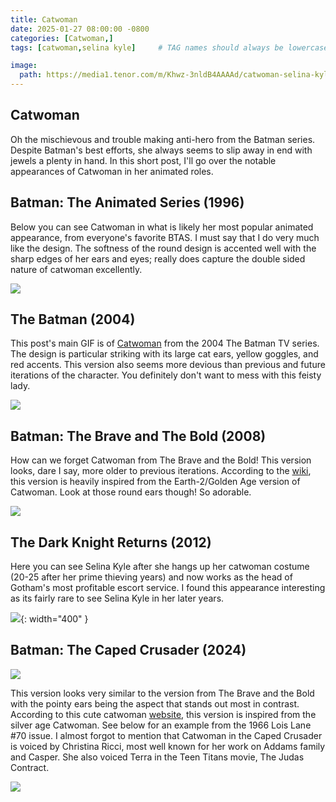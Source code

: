 ```yaml
---
title: Catwoman
date: 2025-01-27 08:00:00 -0800
categories: [Catwoman,]
tags: [catwoman,selina kyle]     # TAG names should always be lowercase

image:
  path: https://media1.tenor.com/m/Khwz-3nldB4AAAAd/catwoman-selina-kyle.gif
---
```


## Catwoman

Oh the mischievous and trouble making anti-hero from the Batman series. Despite Batman's best efforts, she always seems to slip away in end with jewels a plenty in hand. In this short post, I'll go over the notable appearances of Catwoman in her animated roles.

## Batman: The Animated Series (1996)

Below you can see Catwoman in what is likely her most popular animated appearance, from everyone's favorite BTAS. I must say that I do very much like the design. The softness of the round design is accented well with the sharp edges of her ears and eyes; really does capture the double sided nature of catwoman excellently. 

![](https://media1.tenor.com/m/T3_VXmugbOwAAAAC/catwoman-cat.gif)

## The Batman (2004)

This post's main GIF is of [Catwoman](https://batman.fandom.com/wiki/Catwoman_(Matsudaverse)) from the 2004 The Batman TV series. The design is particular striking with its large cat ears, yellow goggles, and red accents. This version also seems more devious than previous and future iterations of the character. You definitely don't want to mess with this feisty lady.

![](https://dccomicsnews.com/wp-content/uploads/2022/03/the-batman-catwoman.jpg)

## Batman: The Brave and The Bold (2008)

How can we forget Catwoman from The Brave and the Bold! This version looks, dare I say, more older to previous iterations. According to the [wiki](https://braveandbold.fandom.com/wiki/Catwoman), this version is heavily inspired from the Earth-2/Golden Age version of Catwoman. Look at those round ears though! So adorable.

![](https://m.media-amazon.com/images/M/MV5BMjAxNTQwMzM1Ml5BMl5BanBnXkFtZTcwODM4MDkwNA@@._V1_.jpg)

## The Dark Knight Returns (2012)

Here you can see Selina Kyle after she hangs up her catwoman costume (20-25 after her prime thieving years) and now works as the head of Gotham's most profitable escort service. I found this appearance interesting as its fairly rare to see Selina Kyle in her later years. 

![](/assets/images/SelinaKyle_TheDarkKnight2012.PNG){: width="400" }

## Batman: The Caped Crusader (2024)

![](https://www.hollywoodreporter.com/wp-content/uploads/2024/05/CAPC_S1_FG_103_00124222_Still194-H-2024.jpg?w=1296&h=730&crop=1)

This version looks very similar to the version from The Brave and the Bold with the pointy ears being the aspect that stands out most in contrast. According to this cute catwoman [website](https://www.catwomanfan.com), this version is inspired from the silver age Catwoman. See below for an example from the 1966 Lois Lane #70 issue. I almost forgot to mention that Catwoman in the Caped Crusader is voiced by Christina Ricci, most well known for her work on Addams family and Casper. She also voiced Terra in the Teen Titans movie, The Judas Contract.

![](https://i0.wp.com/catwomanfan.com/wp-content/uploads/2019/08/lois-lane70.jpg?w=350&ssl=1)

<script src="https://giscus.app/client.js"
        data-repo="pkfamily/pkfamily.github.io"
        data-repo-id="R_kgDONjDBxQ"
        data-category="General"
        data-category-id="DIC_kwDONjDBxc4Clntm"
        data-mapping="pathname"
        data-strict="0"
        data-reactions-enabled="1"
        data-emit-metadata="0"
        data-input-position="bottom"
        data-theme="dark"
        data-lang="en"
        crossorigin="anonymous"
        async>
</script>
